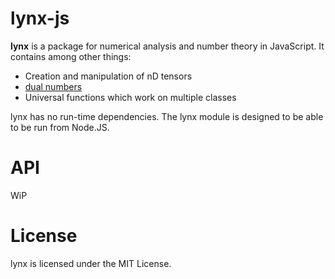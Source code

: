 # lynx-js
**lynx** is a package for numerical analysis and number theory in JavaScript. It contains among other things:
* Creation and manipulation of nD tensors
* [dual numbers](https://mathworld.wolfram.com/DualNumber.html)
* Universal functions which work on multiple classes

lynx has no run-time dependencies. The lynx module is designed to be able to be run from Node.JS.

# API
WiP

# License
lynx is licensed under the MIT License.
